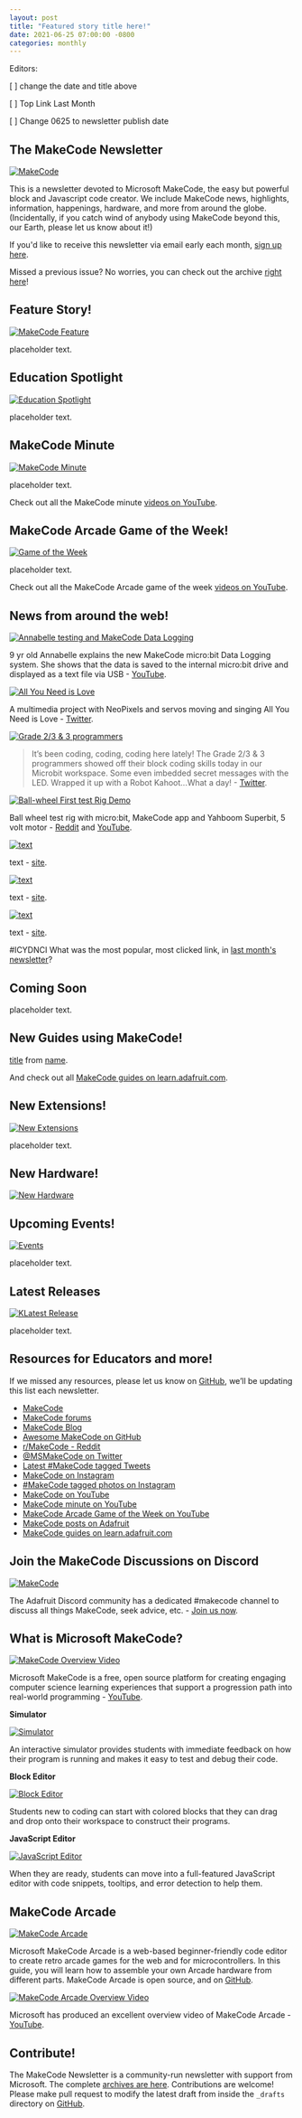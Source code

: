 ```yaml
---
layout: post
title: "Featured story title here!"
date: 2021-06-25 07:00:00 -0800
categories: monthly
---
```

Editors: 

[ ] change the date and title above

[ ] Top Link Last Month

[ ] Change 0625 to newsletter publish date

## The MakeCode Newsletter

[![MakeCode](/assets/20210625/20210625hero.png)](https://www.makecode.com)

This is a newsletter devoted to Microsoft MakeCode, the easy but powerful block and Javascript code creator. We include MakeCode news, highlights, information, happenings, hardware, and more from around the globe. (Incidentally, if you catch wind of anybody using MakeCode beyond this, our Earth, please let us know about it!)

If you'd like to receive this newsletter via email early each month, [sign up here](https://www.adafruitdaily.com/).

Missed a previous issue? No worries, you can check out the archive [right here](http://makecode.adafruitdaily.com/)!

## Feature Story!

[![MakeCode Feature](/assets/20210625/20210625feature.jpg)](https://www.makecode.com)

placeholder text.

## Education Spotlight

[![Education Spotlight](/assets/20210625/20210625education.jpg)](https://www.makecode.com)

placeholder text.

## MakeCode Minute

[![MakeCode Minute](/assets/20210625/20210625minute.jpg)](https://www.makecode.com)

placeholder text.

Check out all the MakeCode minute [videos on YouTube](https://www.youtube.com/playlist?list=PLjF7R1fz_OOU5gFO10qxLlbtN0YzZTyvk).

## MakeCode Arcade Game of the Week!

[![Game of the Week](/assets/20210625/20210625gotw.jpg)](https://www.makecode.com)

placeholder text.

Check out all the MakeCode Arcade game of the week [videos on YouTube](https://www.youtube.com/playlist?list=PLjF7R1fz_OOUpC_QY_Y5CmPKm-a5Cg4Qo).

## News from around the web!

[![Annabelle testing and MakeCode Data Logging](/assets/20210625/20210625data.jpg)](https://www.youtube.com/watch?v=GqkwF-a1-qk)

9 yr old Annabelle explains the new MakeCode micro:bit Data Logging system. She shows that the data is saved to the internal micro:bit drive and displayed as a text file via USB  - [YouTube](https://www.youtube.com/watch?v=GqkwF-a1-qk).

[![All You Need is Love](/assets/20210625/20210625love.gif)](https://twitter.com/JayElf2/status/1395101258038579206)

A multimedia project with NeoPixels and servos moving and singing All You Need is Love - [Twitter](https://twitter.com/JayElf2/status/1395101258038579206).

[![Grade 2/3 & 3 programmers](/assets/20210625/20210625class.jpg)](https://twitter.com/ChristiEnglish_/status/1398387933867020288)

> It’s been coding, coding, coding here lately! The Grade 2/3 & 3 programmers showed off their block coding skills today in our Microbit workspace. Some even imbedded secret messages with the LED. Wrapped it up with a Robot Kahoot...What a day! - [Twitter](https://twitter.com/ChristiEnglish_/status/1398387933867020288).

[![Ball-wheel First test Rig Demo](/assets/20210625/20210625ball.jpg)](https://www.reddit.com/r/MakeCode/comments/ntnutp/video_ball_wheel_test_rig_with_mbit_app_and/)

Ball wheel test rig with micro:bit, MakeCode app and Yahboom Superbit, 5 volt motor - [Reddit](https://www.reddit.com/r/MakeCode/comments/ntnutp/video_ball_wheel_test_rig_with_mbit_app_and/) and [YouTube](https://www.youtube.com/watch?v=E2pouG0Qmk8).

[![text](/assets/20210625/20210625news.jpg)](url)

text - [site](url).

[![text](/assets/20210625/20210625news.jpg)](url)

text - [site](url).

[![text](/assets/20210625/20210625news.jpg)](url)

text - [site](url).

#ICYDNCI What was the most popular, most clicked link, in [last month's newsletter](https://link)?

## Coming Soon

placeholder text.

## New Guides using MakeCode!

[title](url) from [name](url).

And check out all [MakeCode guides on learn.adafruit.com](https://learn.adafruit.com/search?q=makecode).

## New Extensions!

[![New Extensions](/assets/20210625/20210625extension.jpg)](https://www.makecode.com)

placeholder text.

## New Hardware!

[![New Hardware](/assets/20210625/20210625hardware.jpg)](https://www.makecode.com)

## Upcoming Events!

[![Events](/assets/20210625/20210625event.jpg)](https://www.makecode.com)

placeholder text.

## Latest Releases

[![KLatest Release](/assets/20210625/20210625release.jpg)](https://www.makecode.com)

placeholder text.

## Resources for Educators and more!

If we missed any resources, please let us know on [GitHub](https://github.com/adafruit/makecode-newsletter/issues), we’ll be updating this list each newsletter.

* [MakeCode](https://www.microsoft.com/en-us/makecode/)
* [MakeCode forums](https://forum.makecode.com/)
* [MakeCode Blog](https://makecode.com/blog)
* [Awesome MakeCode on GitHub](https://github.com/adafruit/awesome-makecode/blob/master/README.md)
* [r/MakeCode - Reddit](https://www.reddit.com/r/MakeCode/)
* [@MSMakeCode on Twitter](https://twitter.com/MSMakeCode)
* [Latest #MakeCode tagged Tweets](https://twitter.com/search?q=%23makecode&src=typed_query&f=live)
* [MakeCode on Instagram](https://www.instagram.com/makecode/)
* [#MakeCode tagged photos on Instagram](https://www.instagram.com/explore/tags/makecode/)
* [MakeCode on YouTube](https://www.youtube.com/channel/UCye7YlvFUUQ1dSy0WZZ1T_Q)
* [MakeCode minute on YouTube](https://www.youtube.com/playlist?list=PLjF7R1fz_OOU5gFO10qxLlbtN0YzZTyvk)
* [MakeCode Arcade Game of the Week on YouTube](https://www.youtube.com/playlist?list=PLjF7R1fz_OOUpC_QY_Y5CmPKm-a5Cg4Qo)
* [MakeCode posts on Adafruit](https://blog.adafruit.com/category/makecode/)
* [MakeCode guides on learn.adafruit.com](https://learn.adafruit.com/search?q=makecode)

## Join the MakeCode Discussions on Discord

[![MakeCode](/assets/20210625/20210625makecodediscord.png)](https://discord.gg/XPa7R6)

The Adafruit Discord community has a dedicated #makecode channel to discuss all things MakeCode, seek advice, etc. - [Join us now](https://discord.gg/XPa7R6).

## What is Microsoft MakeCode?

[![MakeCode Overview Video](/assets/20210625/20210625makecode.jpg)](https://www.youtube.com/watch?v=ZegjmbyBUs8)

Microsoft MakeCode is a free, open source platform for creating engaging computer science learning experiences that support a progression path into real-world programming - [YouTube](https://www.youtube.com/watch?v=ZegjmbyBUs8).

**Simulator**

[![Simulator](/assets/20210625/20210625sim.jpg)](https://www.microsoft.com/en-us/makecode/about)

An interactive simulator provides students with immediate feedback on how their program is running and makes it easy to test and debug their code.

**Block Editor**

[![Block Editor](/assets/20210625/20210625block.jpg)](https://www.microsoft.com/en-us/makecode/about)

Students new to coding can start with colored blocks that they can drag and drop onto their workspace to construct their programs.

**JavaScript Editor**

[![JavaScript Editor](/assets/20210625/20210625jsed.jpg)](https://www.microsoft.com/en-us/makecode/about)

When they are ready, students can move into a full-featured JavaScript editor with code snippets, tooltips, and error detection to help them.

## MakeCode Arcade

[![MakeCode Arcade](/assets/20210625/20210625arcade.png)](https://arcade.makecode.com/)

Microsoft MakeCode Arcade is a web-based beginner-friendly code editor to create retro arcade games for the web and for microcontrollers. In this guide, you will learn how to assemble your own Arcade hardware from different parts. MakeCode Arcade is open source, and on [GitHub](https://github.com/microsoft/pxt-arcade).

[![MakeCode Arcade Overview Video](/assets/20210625/20210625makecode-arcade.jpg)](https://www.youtube.com/watch?v=UCq1VUIqpHI)

Microsoft has produced an excellent overview video of MakeCode Arcade - [YouTube](https://www.youtube.com/watch?v=UCq1VUIqpHI).

## Contribute!

The MakeCode Newsletter is a community-run newsletter with support from Microsoft. The complete [archives are here](https://www.adafruitdaily.com/category/makecode/). Contributions are welcome! Please make pull request to modify the latest draft from inside the `_drafts` directory on [GitHub](https://github.com/adafruit/makecode-newsletter/tree/master/_drafts).
